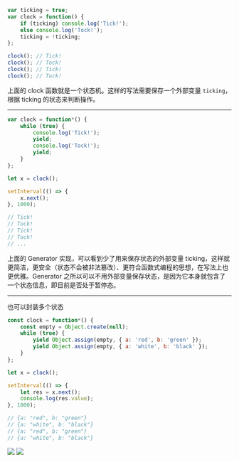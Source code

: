 ```javascript
var ticking = true;
var clock = function() {
    if (ticking) console.log('Tick!');
    else console.log('Tock!');
    ticking = !ticking;
};

clock(); // Tick!
clock(); // Tock!
clock(); // Tick!
clock(); // Tock!
```

上面的 clock 函数就是一个状态机。这样的写法需要保存一个外部变量 `ticking`，根据 ticking 的状态来判断操作。

---

```javascript
var clock = function*() {
    while (true) {
        console.log('Tick!');
        yield;
        console.log('Tock!');
        yield;
    }
};

let x = clock();

setInterval(() => {
    x.next();
}, 1000);

// Tick!
// Tock!
// Tick!
// Tock!
// ...
```

上面的 Generator 实现，可以看到少了用来保存状态的外部变量 ticking，这样就更简洁，更安全（状态不会被非法篡改）、更符合函数式编程的思想，在写法上也更优雅。Generator 之所以可以不用外部变量保存状态，是因为它本身就包含了一个状态信息，即目前是否处于暂停态。

---

也可以封装多个状态

```javascript
const clock = function*() {
    const empty = Object.create(null);
    while (true) {
        yield Object.assign(empty, { a: 'red', b: 'green' });
        yield Object.assign(empty, { a: 'white', b: 'black' });
    }
};

let x = clock();

setInterval(() => {
    let res = x.next();
    console.log(res.value);
}, 1000);

// {a: "red", b: "green"}
// {a: "white", b: "black"}
// {a: "red", b: "green"}
// {a: "white", b: "black"}
```

<img src='https://loremxuetengfei.oss-cn-beijing.aliyuncs.com/statemachine-2-1564536830.png'/>
<img src='https://loremxuetengfei.oss-cn-beijing.aliyuncs.com/statemachine-1-1564536830.png'/>
